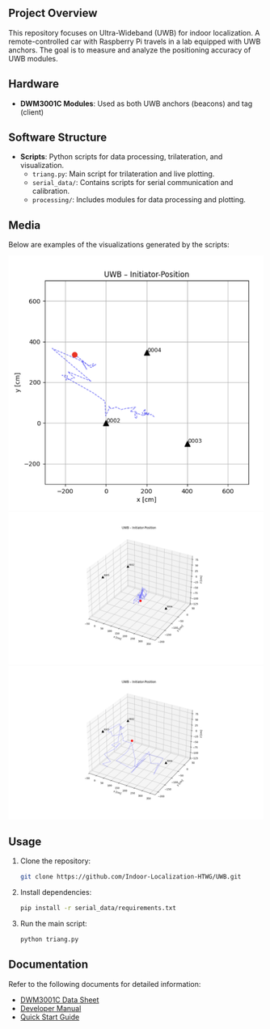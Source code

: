 ## Project Overview
This repository focuses on Ultra-Wideband (UWB) for indoor localization. A remote-controlled car with Raspberry Pi travels in a lab equipped with UWB anchors. The goal is to measure and analyze the positioning accuracy of UWB modules.

## Hardware

- **DWM3001C Modules**: Used as both UWB anchors (beacons) and tag (client)

## Software Structure

- **Scripts**: Python scripts for data processing, trilateration, and visualization.
  - `triang.py`: Main script for trilateration and live plotting.
  - `serial_data/`: Contains scripts for serial communication and calibration.
  - `processing/`: Includes modules for data processing and plotting.

## Media

Below are examples of the visualizations generated by the scripts:

![2D Plot Example](media/2d_plot.png)
![3D Plot Example](media/3d_plot_chill.png)
![Another Example](media/3d_plot_wild.png)

## Usage

1. Clone the repository:
   ```bash
   git clone https://github.com/Indoor-Localization-HTWG/UWB.git
   ```

2. Install dependencies:
   ```bash
   pip install -r serial_data/requirements.txt
   ```

3. Run the main script:
   ```bash
   python triang.py
   ```

## Documentation

Refer to the following documents for detailed information:

- [DWM3001C Data Sheet](media/DWM3001C%20Data%20Sheet.pdf)
- [Developer Manual](media/DWM3001CDK_Developer_Manual_QM33SDK-1.0.2.pdf)
- [Quick Start Guide](media/DWM3001CDK_Quick_Start_Guide_QM33SDK-1.0.0.pdf)

